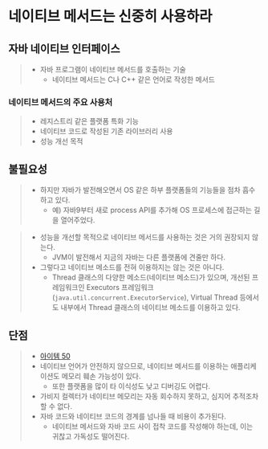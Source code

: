 # 네이티브 메서드는 신중히 사용하라

## 자바 네이티브 인터페이스
> - 자바 프로그램이 네이티브 메서드를 호출하는 기술
>   - 네이티브 메서드는 C나 C++ 같은 언어로 작성한 메서드

### 네이티브 메서드의 주요 사용처
> - 레지스트리 같은 플랫폼 특화 기능
> - 네이티브 코드로 작성된 기존 라이브러리 사용
> - 성능 개선 목적

## 불필요성
> - 하지만 자바가 발전해오면서 OS 같은 하부 플랫폼들의 기능들을 점차 흡수하고 있다.
>   - 예) 자바9부터 새로 process API를 추가해 OS 프로세스에 접근하는 길을 열어주었다.

> - 성능을 개선할 목적으로 네이티브 메서드를 사용하는 것은 거의 권장되지 않는다.
>   - JVM이 발전해서 지금의 자바는 다른 플랫폼에 견줄만 하다.
> - 그렇다고 네이티브 메소드를 전혀 이용하지는 않는 것은 아니다.
>   - Thread 클래스의 다양한 메소드(네이티브 메소드)가 있으며, 개선된 프레임워크인 Executors 프레임워크(`java.util.concurrent.ExecutorService`), Virtual Thread 등에서도 내부에서 Thread 클래스의 네이티브 메소드를 이용하고 있다. 
 
## 단점
> - [아이템 50](../../chapter8/item50/Item-50.%20Make%20defensive%20copies%20when%20needed.md)
> - 네이티브 언어가 안전하지 않으므로, 네이티브 메서드를 이용하는 애플리케이션도 메모리 훼손 가능성이 있다.
>   - 또한 플랫폼을 많이 타 이식성도 낮고 디버깅도 어렵다.
> - 가비지 컬렉터가 네이티브 메모리는 자동 회수하지 못하고, 심지어 추적조차 할 수 없다.
> - 자바 코드와 네이티브 코드의 경계를 넘나들 때 비용이 추가된다.
>   - 네이티브 메서드와 자바 코드 사이 접착 코드를 작성해야 하는데, 이는 귀찮고 가독성도 떨어진다.
